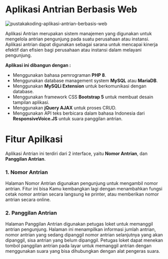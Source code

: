 # Aplikasi Antrian Berbasis Web

![pustakakoding-aplikasi-antrian-berbasis-web](https://user-images.githubusercontent.com/88012593/127802854-a89aeb33-34e1-47ad-8bbf-6a8cecc45ef9.jpg)

Aplikasi Antrian merupakan sistem manajemen yang digunakan untuk mengelola antrian pengunjung pada suatu perusahaan atau instansi. Aplikasi antrian dapat digunakan sebagai sarana untuk mencapai kinerja efektif dan efisien bagi perusahaan atau instansi dalam melayani pengunjung.

**Aplikasi ini dibangun dengan :**
- Menggunakan bahasa pemrograman **PHP 8**.
-	Menggunakan database management system **MySQL** atau **MariaDB**.
-	Menggunakan **MySQLi Extension** untuk berkomunikasi dengan database.
-	Menggunakan framework CSS **Bootstrap 5** untuk membuat desain tampilan aplikasi.
-	Menggunakan **jQuery AJAX** untuk proses CRUD.
-	Menggunakan API teks berbicara dalam bahasa Indonesia dari **ResponsiveVoice.JS** untuk suara panggilan antrian.

# Fitur Apilkasi
Aplikasi Antrian ini terdiri dari 2 interface, yaitu **Nomor Antrian**, dan **Panggilan Antrian**.

### 1. Nomor Antrian
Halaman Nomor Antrian digunakan pengunjung untuk mengambil nomor antrian. Fitur ini bisa Kamu kembangkan lagi dengan menambahkan fungsi cetak nomor antrian secara langsung ke printer, atau memberikan nomor antrian secara online.

### 2. Panggilan Antrian
Halaman Panggilan Antrian digunakan petugas loket untuk memanggil antrian pengunjung. Halaman ini menampilkan informasi jumlah antrian, nomor antrian yang sedang dipanggil nomor antrian selanjutnya yang akan dipanggil, sisa antrian yang belum dipanggil. Petugas loket dapat menekan tombol panggilan antrian pada layar untuk memanggil antrian dengan menggunakan suara yang bisa dihubungkan dengan alat pengeras suara.
